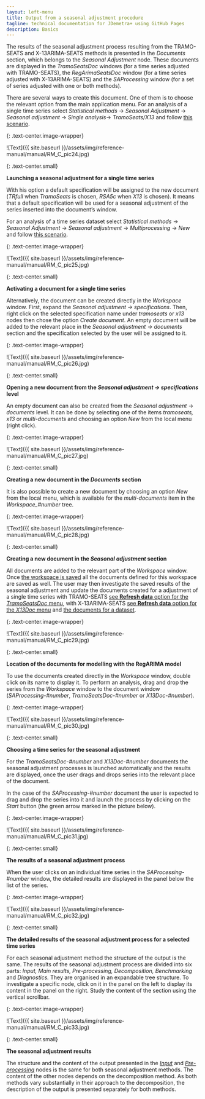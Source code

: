 ```yaml
---
layout: left-menu
title: Output from a seasonal adjustment procedure
tagline: technical documentation for JDemetra+ using GitHub Pages
description: Basics
---
```

The results of the seasonal adjustment process
resulting from the TRAMO-SEATS and X-13ARIMA-SEATS methods is presented in the *Documents* section,
which belongs to the *Seasonal Adjustment* node.
These documents are displayed in the *TramoSeatsDoc* windows (for a time
series adjusted with TRAMO-SEATS), the *RegArimaSeatsDoc* window (for a
time series adjusted with X-13ARIMA-SEATS) and the *SAProcessing* window
(for a set of series adjusted with one or both methods).

There are several ways to create this document. One of them is to choose
the relevant option from the main application menu. For an analysis of a
single time series select *Statistical methods* → *Seasonal Adjustment*
→ *Seasonal adjustment* → *Single analysis*→ *TramoSeats/X13* and follow
[this scenario](../case-studies/simplesa-single.html).

{: .text-center.image-wrapper}

![Text]({{ site.baseurl }}/assets/img/reference-manual/manual/RM_C_pic24.jpg)

{: .text-center.small}

**Launching a seasonal adjustment for a single time series**

With his option a default specification will be assigned to the new
document (*TRfull* when *TramoSeats* is chosen, *RSA5c* when *X13* is
chosen). It means that a default specification will be used for a
seasonal adjustment of the series inserted into the document’s window.

For an analysis of a time series dataset select *Statistical methods* →
*Seasonal Adjustment* → *Seasonal adjustment* → *Multiprocessing* →
*New* and follow [this scenario](../case-studies/simplesa-muliple.html).

{: .text-center.image-wrapper}

![Text]({{ site.baseurl }}/assets/img/reference-manual/manual/RM_C_pic25.jpg)

{: .text-center.small}

**Activating a document for a single time series**

Alternatively, the document can be created directly in the *Workspace*
window. First, expand the *Seasonal adjustment → specifications*. Then,
right click on the selected specification name under *tramoseats* or
*x13* nodes then chose the option *Create document*. An empty document
will be added to the relevant place in the *Seasonal adjustment →
documents* section and the specification selected by the user will be
assigned to it.

{: .text-center.image-wrapper}

![Text]({{ site.baseurl }}/assets/img/reference-manual/manual/RM_C_pic26.jpg)

{: .text-center.small}

**Opening a new document from the *Seasonal adjustment → specifications* level**

An empty document can also be created from the *Seasonal adjustment* →
*documents* level. It can be done by selecting one of the items
*tramoseats,* *x13* or *multi-documents* and choosing an option *New*
from the local menu (right click).

{: .text-center.image-wrapper}

![Text]({{ site.baseurl }}/assets/img/reference-manual/manual/RM_C_pic27.jpg)

{: .text-center.small}

**Creating a new document in the *Documents* section**

It is also possible to create a new document by choosing an option *New*
from the local menu, which is available for the *multi-documents* item
in the *Workspace\_\#number* tree.

{: .text-center.image-wrapper}

![Text]({{ site.baseurl }}/assets/img/reference-manual/manual/RM_C_pic28.jpg)

{: .text-center.small}

**Creating a new document in the *Seasonal adjustment* section**

All documents are added to the relevant part of the *Workspace* window.
Once [the workspace is saved](../reference-manual/file.html) all the documents defined for this
workspace are saved as well. The user may then investigate the saved
results of the seasonal adjustment and update the documents created for a adjustment of a single time series with TRAMO-SEATS [see **Refresh data** option for the *TramoSeatsDoc* menu](../reference-manual/tramoseatsdoc.html),
with X-13ARIMA-SEATS [see **Refresh data** option for the *X13Doc* menu](../reference-manual/x-13doc.html) and [the documents for a dataset](../case-studies/revision.html). 

{: .text-center.image-wrapper}

![Text]({{ site.baseurl }}/assets/img/reference-manual/manual/RM_C_pic29.jpg)

{: .text-center.small}

**Location of the documents for modelling with the RegARIMA model**

To use the documents created directly in the *Workspace* window, double
click on its name to display it. To perform an analysis, drag and drop
the series from the *Workspace* window to the document window
(*SAProcessing-\#number*, *TramoSeatsDoc-\#number* or
*X13Doc-\#number*).

{: .text-center.image-wrapper}

![Text]({{ site.baseurl }}/assets/img/reference-manual/manual/RM_C_pic30.jpg)

{: .text-center.small}

**Choosing a time series for the seasonal adjustment**

For the *TramoSeatsDoc-\#number* and *X13Doc-\#number* documents the
seasonal adjustment processes is launched automatically and the results
are displayed, once the user drags and drops series into the relevant
place of the document.

In the case of the *SAProcessing-\#number* document the user is expected
to drag and drop the series into it and launch the process by clicking
on the *Start* button (the green arrow marked in the picture below).

{: .text-center.image-wrapper}

![Text]({{ site.baseurl }}/assets/img/reference-manual/manual/RM_C_pic31.jpg)

{: .text-center.small}

**The results of a seasonal adjustment process**

When the user clicks on an individual time series in the
*SAProcessing-\#number* window, the detailed results are displayed in
the panel below the list of the series.

{: .text-center.image-wrapper}

![Text]({{ site.baseurl }}/assets/img/reference-manual/manual/RM_C_pic32.jpg)

{: .text-center.small}

**The detailed results of the seasonal adjustment process for a selected time series**

For each seasonal adjustment method the structure of the output is the
same. The results of the seasonal adjustment process are divided into
six parts: *Input, Main results, Pre-processing, Decomposition,
Benchmarking* and *Diagnostics.* They are organised in an expandable
tree structure. To investigate a specific node, click on it in the panel
on the left to display its content in the panel on the right. Study the
content of the section using the vertical scrollbar.

{: .text-center.image-wrapper}

![Text]({{ site.baseurl }}/assets/img/reference-manual/manual/RM_C_pic33.jpg)

{: .text-center.small}

**The seasonal adjustment results**

The structure and the content of the output presented in the [*Input*](../reference-manual/input.html) and
[*Pre-processing*](../reference-manual/model-generalities.html) nodes is the same for both seasonal adjustment methods. The content of the
other nodes depends on the decomposition method. As both methods vary
substantially in their approach to the decomposition, the description of
the output is presented separately for both methods.

